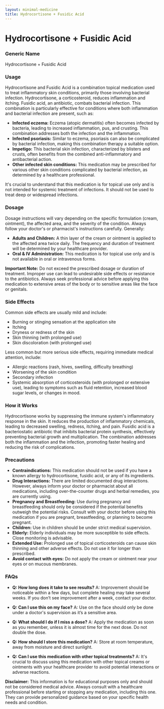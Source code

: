 ```yaml
---
layout: minimal-medicine
title: Hydrocortisone + Fusidic Acid
---
```


# Hydrocortisone + Fusidic Acid
### Generic Name
Hydrocortisone + Fusidic Acid

### Usage

Hydrocortisone and Fusidic Acid is a combination topical medication used to treat inflammatory skin conditions, primarily those involving bacterial infection.  Hydrocortisone, a corticosteroid, reduces inflammation and itching. Fusidic acid, an antibiotic, combats bacterial infection.  This combination is particularly effective for conditions where both inflammation and bacterial infection are present, such as:

* **Infected eczema:**  Eczema (atopic dermatitis) often becomes infected by bacteria, leading to increased inflammation, pus, and crusting. This combination addresses both the infection and the inflammation.
* **Infected psoriasis:** Similar to eczema, psoriasis can also be complicated by bacterial infection, making this combination therapy a suitable option.
* **Impetigo:** This bacterial skin infection, characterized by blisters and crusts, often benefits from the combined anti-inflammatory and antibacterial action.
* **Other infected skin conditions:** This medication may be prescribed for various other skin conditions complicated by bacterial infection, as determined by a healthcare professional.

It's crucial to understand that this medication is for topical use only and is not intended for systemic treatment of infections.  It should not be used to treat deep or widespread infections.


### Dosage

Dosage instructions will vary depending on the specific formulation (cream, ointment), the affected area, and the severity of the condition.  Always follow your doctor's or pharmacist's instructions carefully.  Generally:

* **Adults and Children:** A thin layer of the cream or ointment is applied to the affected area twice daily.  The frequency and duration of treatment will be determined by your healthcare provider.
* **Oral & IV Administration:** This medication is for topical use only and is not available in oral or intravenous forms.

**Important Note:**  Do not exceed the prescribed dosage or duration of treatment.  Improper use can lead to undesirable side effects or resistance to the antibiotics. Always seek professional advice before applying this medication to extensive areas of the body or to sensitive areas like the face or genitals.


### Side Effects

Common side effects are usually mild and include:

* Burning or stinging sensation at the application site
* Itching
* Dryness or redness of the skin
* Skin thinning (with prolonged use)
* Skin discoloration (with prolonged use)

Less common but more serious side effects, requiring immediate medical attention, include:

* Allergic reactions (rash, hives, swelling, difficulty breathing)
* Worsening of the skin condition
* Secondary infection
* Systemic absorption of corticosteroids (with prolonged or extensive use), leading to symptoms such as fluid retention, increased blood sugar levels, or changes in mood.


### How it Works

Hydrocortisone works by suppressing the immune system's inflammatory response in the skin. It reduces the production of inflammatory chemicals, leading to decreased swelling, redness, itching, and pain. Fusidic acid is a bacteriostatic antibiotic that inhibits bacterial protein synthesis, effectively preventing bacterial growth and multiplication. The combination addresses both the inflammation and the infection, promoting faster healing and reducing the risk of complications.


### Precautions

* **Contraindications:** This medication should not be used if you have a known allergy to hydrocortisone, fusidic acid, or any of its ingredients.
* **Drug Interactions:** There are limited documented drug interactions. However, always inform your doctor or pharmacist about all medications, including over-the-counter drugs and herbal remedies, you are currently using.
* **Pregnancy and Breastfeeding:**  Use during pregnancy and breastfeeding should only be considered if the potential benefits outweigh the potential risks. Consult with your doctor before using this medication if you are pregnant, breastfeeding, or planning to become pregnant.
* **Children:** Use in children should be under strict medical supervision.
* **Elderly:**  Elderly individuals may be more susceptible to side effects.  Close monitoring is advisable.
* **Extended Use:** Prolonged use of topical corticosteroids can cause skin thinning and other adverse effects.  Do not use it for longer than prescribed.
* **Avoid contact with eyes:** Do not apply the cream or ointment near your eyes or on mucous membranes.


### FAQs

* **Q: How long does it take to see results?** A: Improvement should be noticeable within a few days, but complete healing may take several weeks.  If you don’t see improvement after a week, contact your doctor.

* **Q: Can I use this on my face?** A:  Use on the face should only be done under a doctor's supervision as it’s a sensitive area.

* **Q: What should I do if I miss a dose?** A: Apply the medication as soon as you remember, unless it is almost time for the next dose.  Do not double the dose.

* **Q: How should I store this medication?** A: Store at room temperature, away from moisture and direct sunlight.

* **Q: Can I use this medication with other topical treatments?** A:  It's crucial to discuss using this medication with other topical creams or ointments with your healthcare provider to avoid potential interactions or adverse reactions.



**Disclaimer:** This information is for educational purposes only and should not be considered medical advice. Always consult with a healthcare professional before starting or stopping any medication, including this one.  They can provide personalized guidance based on your specific health needs and condition.
